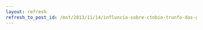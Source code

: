 ```yaml
---
layout: refresh
refresh_to_post_id: /mst/2013/11/14/influncia-sobre-ctnbio-trunfo-das-gigantes-da-transgenia
---
```

